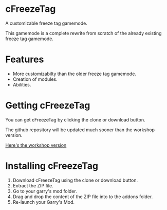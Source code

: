 # cFreezeTag
A customizable freeze tag gamemode.

This gamemode is a complete rewrite from scratch of the already existing freeze tag gamemode.

# Features
- More customizabilty than the older freeze tag gamemode.
- Creation of modules.
- Abilities.

# Getting cFreezeTag
You can get cFreezeTag by clicking the clone or download button.

The github repository will be updated much sooner than the workshop version.

[Here's the workshop version](https://github.com/Ineededsometext/cFreezeTag/archive/master.zip)


# Installing cFreezeTag
1. Download cFreezeTag using the clone or download button.
2. Extract the ZIP file.
3. Go to your garry's mod folder.
4. Drag and drop the content of the ZIP file into to the addons folder.
5. Re-launch your Garry's Mod.
